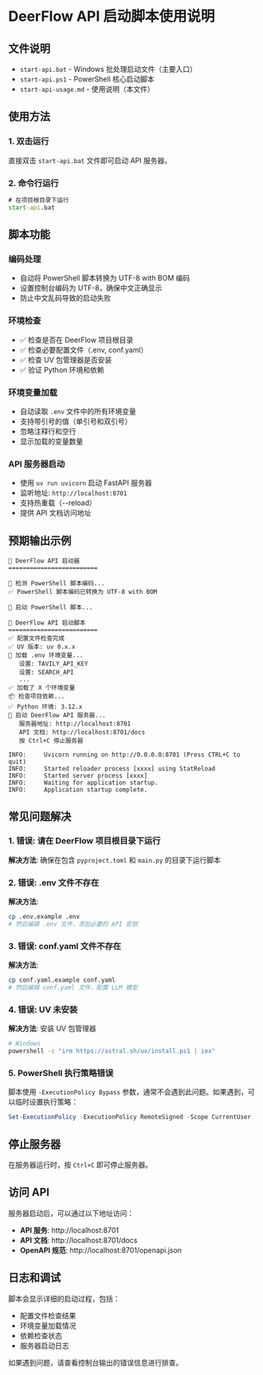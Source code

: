 # DeerFlow API 启动脚本使用说明

## 文件说明

- `start-api.bat` - Windows 批处理启动文件（主要入口）
- `start-api.ps1` - PowerShell 核心启动脚本
- `start-api-usage.md` - 使用说明（本文件）

## 使用方法

### 1. 双击运行
直接双击 `start-api.bat` 文件即可启动 API 服务器。

### 2. 命令行运行
```cmd
# 在项目根目录下运行
start-api.bat
```

## 脚本功能

### 编码处理
- 自动将 PowerShell 脚本转换为 UTF-8 with BOM 编码
- 设置控制台编码为 UTF-8，确保中文正确显示
- 防止中文乱码导致的启动失败

### 环境检查
- ✅ 检查是否在 DeerFlow 项目根目录
- ✅ 检查必要配置文件（.env, conf.yaml）
- ✅ 检查 UV 包管理器是否安装
- ✅ 验证 Python 环境和依赖

### 环境变量加载
- 自动读取 `.env` 文件中的所有环境变量
- 支持带引号的值（单引号和双引号）
- 忽略注释行和空行
- 显示加载的变量数量

### API 服务器启动
- 使用 `uv run uvicorn` 启动 FastAPI 服务器
- 监听地址: `http://localhost:8701`
- 支持热重载（--reload）
- 提供 API 文档访问地址

## 预期输出示例

```
🦌 DeerFlow API 启动器
=========================

📝 检测 PowerShell 脚本编码...
✅ PowerShell 脚本编码已转换为 UTF-8 with BOM

🚀 启动 PowerShell 脚本...

🦌 DeerFlow API 启动脚本
=========================
✅ 配置文件检查完成
✅ UV 版本: uv 0.x.x
📝 加载 .env 环境变量...
   设置: TAVILY_API_KEY
   设置: SEARCH_API
   ...
✅ 加载了 X 个环境变量
📦 检查项目依赖...
✅ Python 环境: 3.12.x
🚀 启动 DeerFlow API 服务器...
   服务器地址: http://localhost:8701
   API 文档: http://localhost:8701/docs
   按 Ctrl+C 停止服务器

INFO:     Uvicorn running on http://0.0.0.0:8701 (Press CTRL+C to quit)
INFO:     Started reloader process [xxxx] using StatReload
INFO:     Started server process [xxxx]
INFO:     Waiting for application startup.
INFO:     Application startup complete.
```

## 常见问题解决

### 1. 错误: 请在 DeerFlow 项目根目录下运行
**解决方法**: 确保在包含 `pyproject.toml` 和 `main.py` 的目录下运行脚本

### 2. 错误: .env 文件不存在
**解决方法**: 
```bash
cp .env.example .env
# 然后编辑 .env 文件，添加必要的 API 密钥
```

### 3. 错误: conf.yaml 文件不存在
**解决方法**:
```bash
cp conf.yaml.example conf.yaml
# 然后编辑 conf.yaml 文件，配置 LLM 模型
```

### 4. 错误: UV 未安装
**解决方法**: 安装 UV 包管理器
```bash
# Windows
powershell -c "irm https://astral.sh/uv/install.ps1 | iex"
```

### 5. PowerShell 执行策略错误
脚本使用 `-ExecutionPolicy Bypass` 参数，通常不会遇到此问题。如果遇到，可以临时设置执行策略：
```powershell
Set-ExecutionPolicy -ExecutionPolicy RemoteSigned -Scope CurrentUser
```

## 停止服务器

在服务器运行时，按 `Ctrl+C` 即可停止服务器。

## 访问 API

服务器启动后，可以通过以下地址访问：

- **API 服务**: http://localhost:8701
- **API 文档**: http://localhost:8701/docs
- **OpenAPI 规范**: http://localhost:8701/openapi.json

## 日志和调试

脚本会显示详细的启动过程，包括：
- 配置文件检查结果
- 环境变量加载情况  
- 依赖检查状态
- 服务器启动日志

如果遇到问题，请查看控制台输出的错误信息进行排查。